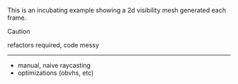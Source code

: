 This is an incubating example showing a 2d visibility mesh generated each frame.

> [!CAUTION]
>
> refactors required, code messy

---

- manual, naive raycasting
- optimizations (obvhs, etc)
